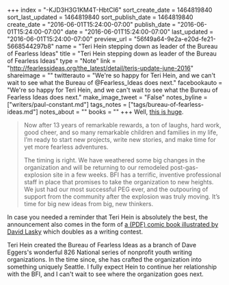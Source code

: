+++
index = "-KJD3H3G1KM4T-HbtCI6"
sort_create_date = 1464819840
sort_last_updated = 1464819840
sort_publish_date = 1464819840
create_date = "2016-06-01T15:24:00-07:00"
publish_date = "2016-06-01T15:24:00-07:00"
date = "2016-06-01T15:24:00-07:00"
last_updated = "2016-06-01T15:24:00-07:00"
preview_url = "56f49a64-9e2a-e20d-fe21-5668544297b8"
name = "Teri Hein stepping down as leader of the Bureau of Fearless Ideas"
title = "Teri Hein stepping down as leader of the Bureau of Fearless Ideas"
type = "Note"
link = "http://fearlessideas.org/the_latest/detail/teris-update-june-2016"
shareimage = ""
twitterauto = "We're so happy for Teri Hein, and we can't wait to see what the Bureau of @Fearless_Ideas does next."
facebookauto = "We're so happy for Teri Hein, and we can't wait to see what the Bureau of Fearless Ideas does next."
make_image_tweet = "False"
notes_byline = ["writers/paul-constant.md"]
tags_notes = ["tags/bureau-of-fearless-ideas.md"]
notes_about = ""
books = ""
+++
Well, [this is huge](http://fearlessideas.org/the_latest/detail/teris-update-june-2016). 

<blockquote><p>Now after 13 years of remarkable rewards, a ton of laughs, hard work, good cheer, and so many remarkable children and families in my life, I’m ready to start new projects, write new stories, and make time for yet more fearless adventures.</p>

<p>The timing is right. We have weathered some big changes in the organization and will be returning to our remodeled post-gas-explosion site in a few weeks. BFI has a terrific, inventive professional staff in place that promises to take the organization to new heights. We just had our most successful PEG ever, and the outpouring of support from the community after the explosion was truly moving. It’s time for big new ideas from big, new thinkers.</p></blockquote>

In case you needed a reminder that Teri Hein is absolutely the best, the announcement also comes in the form of [a (PDF) comic book illustrated by David Lasky](https://docs.google.com/viewer?url=http%3A%2F%2Ffearlessideas.org%2F_assets%2Fuploads%2FComic_Book.pdf) which doubles as a writing contest. 

Teri Hein created the Bureau of Fearless Ideas as a branch of Dave Eggers's wonderful 826 National series of nonprofit youth writing organizations. In the time since, she has crafted the organization into something uniquely Seattle. I fully expect Hein to continue her relationship with the BFI, and I can't wait to see where the organization goes next. 